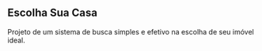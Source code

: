 ## Escolha Sua Casa
Projeto de um sistema de busca simples e efetivo na escolha de seu imóvel ideal.